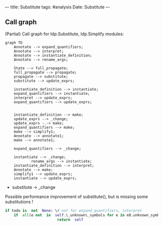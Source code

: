 –-
title: Substitute
tags: #analysis
Date: Substitute
–-

## Call graph
(Partial) Call graph for Idp.Substitute, Idp.Simplify modules:

```mermaid
graph TD
    Annotate --> expand_quantifiers;
    Annotate --> interpret;
    Annotate --> instantiate_definition;
    Annotate --> rename_args;
    
    State --> full_propagate;
    full_propagate --> propagate;
    propagate --> substitute;
    substitute --> update_exprs;
    
    instantiate_definition --> instantiate;
    expand_quantifiers --> instantiate;
    interpret --> update_exprs;
    expand_quantifiers --> update_exprs;
    
    
    instantiate_definition --> make;
    update_exprs --> _change;
    update_exprs -.-> make;
    expand_quantifiers --> make;
    make --> simplify1;
    Annotate --> annotate1;
    make --> annotate1;
    
    expand_quantifiers --> _change;

    instantiate --> _change;
		    rename_args --> instantiate;
    instantiate_definition --> interpret;
    Annotate --> make;
    simplify1 --> update_exprs;
    instantiate --> update_exprs;

```

+ substitute → \_change


Possible performance improvement of substitute(), but is missing some substitutions !
```py
if todo is  not  None: \# not for expand_quantifiers, interpret
    if  all(e not  in  self.\_unknown\_symbols for e in e0.unknown_symbols()):
				        return  self
```

